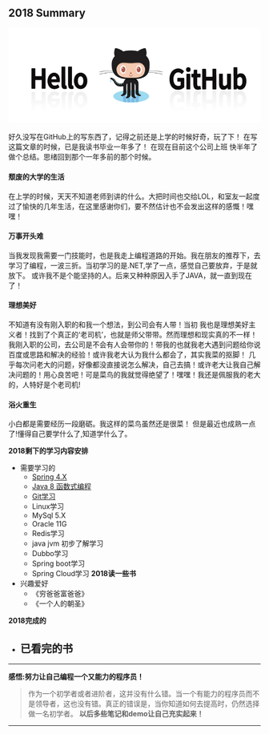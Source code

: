 ## 2018 Summary
![](../IMG/work/github.jpg)

好久没写在GitHub上的写东西了，记得之前还是上学的时候好奇，玩了下！
在写这篇文章的时候，已是我读书毕业一年多了！ 在现在目前这个公司上班 快半年了做个总结。思绪回到那个一年多前的那个时候。

#### 颓废的大学的生活
在上学的时候，天天不知道老师到讲的什么。大把时间也交给LOL，和室友一起度过了愉快的几年生活，在这里感谢你们，要不然估计也不会发出这样的感慨！嘿嘿！

#### 万事开头难
当我发现我需要一门技能时，也是我走上编程道路的开始。我在朋友的推荐下，去学习了编程，一波三折。当初学习的是.NET,学了一点，感觉自己要放弃，于是就放下。
或许我不是个能坚持的人。后来又种种原因入手了JAVA，就一直到现在了！

#### 理想美好
不知道有没有刚入职的和我一个想法，到公司会有人带！当初 我也是理想美好主义者！找到了个真正的‘老司机’，也就是师父带带。然而理想和现实真的不一样！
我刚入职的公司，去公司是不会有人会带你的！带我的也就我老大遇到问题给你说百度或思路和解决的经验！或许我老大认为我什么都会了，其实我菜的抠脚！
几乎每次问老大的问题，好像都没直接说怎么解决，自己去搞！或许老大让我自己解决问题的！用心良苦吧！可是菜鸟的我就觉得绝望了！嘿嘿！我还是佩服我的老大的，人特好是个老司机!

#### 浴火重生
小白都是需要经历一段磨砺。我这样的菜鸟虽然还是很菜！ 但是最近也成熟一点了!懂得自己要学什么了,知道学什么了。

**2018剩下的学习内容安排**
- 需要学习的
	- [Spring 4.X](./Spring-basic.md)
	- [Java 8 函数式编程](./Stream_basic.md)
	- [Git学习](./git-bastic.md)
	- Linux学习
	- MySql 5.X
	- Oracle 11G
	- Redis学习
	- java jvm 初步了解学习
	- Dubbo学习
	- Spring boot学习
	- Spring Cloud学习
**2018读一些书**
- 兴趣爱好
	- 《穷爸爸富爸爸》
	- 《一个人的朝圣》 
	
**2018完成的**	
- 已看完的书
	-
****
**感悟:努力让自己编程一个又能力的程序员！**
> 作为一个初学者或者进阶者，这并没有什么错。当一个有能力的程序员而不是领导者，这也没有错。真正的错误是，当你知道如何去提高时，仍然选择做一名初学者。
**以后多些笔记和demo让自己充实起来！**

******


	



